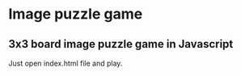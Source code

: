 # Image puzzle game

## 3x3 board image puzzle game in Javascript

Just open index.html file and play.
